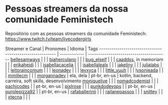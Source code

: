 # Pessoas streamers da nossa comunidade Feministech
Repositório com as pessoas streamers da comunidade Feministech: https://www.twitch.tv/team/livecodergirls

Streamer e Canal                                         | Pronomes     | Idioma       | Tags
-------------------------------------------------------- | ------------ | ---------------------------------------
[bellesamways](https://www.twitch.tv/bellesamways)       |              |              |
[biaherculano](https://www.twitch.tv/biaherculano)       |              |              |
[bug_elseif](https://www.twitch.tv/bug_elseif)           |              |              |
[caaddss](https://www.twitch.tv/caaddss), in memoriam    |              |              |
[erikaheidi](https://www.twitch.tv/erikaheidi)           |              |              |
[isabellacacelia](https://www.twitch.tv/isabellacacelia) |              |              |
[isabellalealx](https://www.twitch.tv/isabellalealx)     |              |              |
[jakeliny](https://www.twitch.tv/jakeliny)               |              |              |
[julialabs](https://www.twitch.tv/julialabs)             |              |              |
[leitoraincomum](https://www.twitch.tv/leitoraincomum)   |              |              |
[leonadev](https://www.twitch.tv/leonadev)               |              |              |
[levxyca](https://www.twitch.tv/levxyca)                 |              |              |
[little_yuuh](https://www.twitch.tv/little_yuuh)         |              |              |
[lysonjeada](https://www.twitch.tv/lysonjeada)           |              |              |
[mmillecm](https://www.twitch.tv/mmillecm)               |              |              |
[morgannadev](https://www.twitch.tv/morgannadev)         | ela, dela    | pt-br, en-us | kotlin, backend, carreira, soft skills, desenvolvimento
[moniquelive](https://www.twitch.tv/moniquelive)         |              |              |
[nomadcodemist](https://www.twitch.tv/nomadcodemist)     |              |              |
[pachicodes](https://www.twitch.tv/pachicodes)           |              | pt-br, en-us |
[pixlrose](https://www.twitch.tv/pixlrose)               |              |              |
[punkdodevops](https://www.twitch.tv/punkdodevops)       |              | pt-br, en-us |
[purplepizza92](https://www.twitch.tv/purplepizza92)     |              | pt-br, en-us |
[rafaballerinii](https://www.twitch.tv/rafaballerinii)   |              |              |
[railanepassos](https://www.twitch.tv/railanepassos)     |              |              |
[snittey](https://www.twitch.tv/snittey)                 |              |              |
[xtecna](https://www.twitch.tv/xtecna)                   |              |              |
